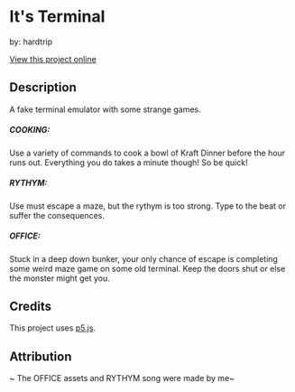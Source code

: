 # It's Terminal
by: hardtrip

[View this project online](https://hardtrip-jpg.github.io/cart253/assignments/variations/)

## Description

A fake terminal emulator with some strange games.

##### COOKING:
Use a variety of commands to cook a bowl of Kraft Dinner before the hour runs out. Everything you do takes a minute though! So be quick!

##### RYTHYM:
Use must escape a maze, but the rythym is too strong. Type to the beat or suffer the consequences.

##### OFFICE:
Stuck in a deep down bunker, your only chance of escape is completing some weird maze game on some old terminal. Keep the doors shut or else the monster might get you.

## Credits

This project uses [p5.js](https://p5js.org).

## Attribution
~ The OFFICE assets and RYTHYM song were made by me~
